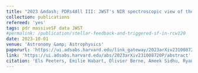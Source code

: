 ```yaml
---
title: "2023 &mdash; PDRs4All III: JWST's NIR spectroscopic view of the Orion Bar"
collection: publications
refereed: 'yes'
tags: pdr massiveSF data JWST
#permalink: /publication/stellar-feedback-and-triggered-sf-in-rcw120
date: 2023-10-01
venue: 'Astronomy &amp; Astrophysics'
paperurl: 'https://ui.adsabs.harvard.edu/link_gateway/2023arXiv231008720P/EPRINT_PDF'
link: 'https://ui.adsabs.harvard.edu/abs/2023arXiv231008720P/abstract'
citation: 'Els Peeters, Emilie Habart, Olivier Berne, Ameek Sidhu, Ryan Chown, Dries Van De Putte, Boris Trahin, Ilane Schroetter, Amelie Canin, Felipe Alarcon, Bethany Schefter, Baria Khan, Sofia Pasquini, Alexander G. G. M. Tielens, Mark G. Wolfire, Emmanuel Dartois, Javier R. Goicoechea, Alexandros Maragkoudakis, Takashi Onaka, Marc W. Pound, Silvia Vicente, Alain Abergel, Edwin A. Bergin, Jeronimo Bernard-Salas, Christiaan Boersma, Emeric Bron, Jan Cami, Sara Cuadrado, Daniel Dicken, Meriem Elyajour, Asuncion Fuente, Karl D. Gordon, Lina Issa, Christine Joblin, Olga Kannavou, Ozan Lacinbala, David Languignon, Romane Le Gal, Raphael Meshaka, Yoko Okada, Massimo Robberto, Markus Roellig, Thiebaut Schirmer, Benoit Tabone, Marion Zannese, Isabel Aleman, Louis Allamandola, Rebecca Auchettl, Giuseppe Antonio Baratta, Salma Bejaoui, Partha P. Bera, John H. Black, Francois Boulanger, Jordy Bouwman, Bernhard Brandl, Philippe Brechignac, Sandra Brunken, Mridusmita Buragohain, Andrew Burkhardt, Alessandra Candian, Stephanie Cazaux, Jose Cernicharo, Marin Chabot, Shubhadip Chakraborty, Jason Champion, Sean W.J. Colgan, Ilsa R. Cooke, Audrey Coutens, Nick L.J. Cox, Karine Demyk, Jennifer Donovan Meyer, Sacha Foschino, Pedro Garcia-Lario, Maryvonne Gerin, Carl A. Gottlieb, Pierre Guillard, Antoine Gusdorf, Patrick Hartigan, Jinhua He, Eric Herbst, Liv Hornekaer, Cornelia Jager, Eduardo Janot-Pacheco, Michael Kaufman, Sarah Kendrew, Maria S. Kirsanova, Pamela Klaassen, Sun Kwok, Alvaro Labiano, Thomas S.-Y. Lai, Timothy J. Lee, Bertrand Lefloch, Franck Le Petit, Aigen Li, Hendrik Linz, Cameron J. Mackie, Suzanne C. Madden, Joelle Mascetti, Brett A. McGuire, Pablo Merino et al. (38 additional authors not shown), 2023, accepted by Astronomy & Astrophysics'
---
```

